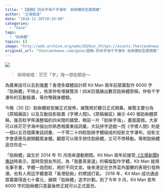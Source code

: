 ```yaml
---
title: "【圖輯】四米字海千字瀑布　勁揪體蚊型展開幕"
author: "立場報道"
date: "2018-11-30T20:29:00"
categories:
  - "Gaze"
tags:
  - "勁揪體"
topics: []
image: "http://web.archive.org/web/2020im_/https://assets.thestandnews.com/media/photos/gallery/152/IMG_2624202_nFgIa.JPG"
original_url: "thestandnews.com/gaze/圖輯-四米字海千字瀑布-勁揪體蚊型展開幕"
---
```

![](http://web.archive.org/web/2020im_/https://assets.thestandnews.com/media/photos/gallery/152/IMG_2624202_nFgIa.JPG)
> 係時候唱：茫茫「字」海～想抱緊些～

為廣東話可以去到幾盡？香港多媒體設計師 Kit Man 兩年前眾籌製作 6000 字「勁揪體」不特止，依家仲有埋展覽添！四米巨牆展出數百勁揪體原稿，仲有千字瀑布的互動裝置，等你嚟親身體驗。

今晚（30 日）勁揪體蚊型展正式發佈，展覽將於聽日正式開幕。展覽主要分為《原稿展區》以及互動投影裝置《字裡人間》。《原稿展區》展示 440 張勁揪體原稿，幾百粒字佈滿整幅約四米闊的牆壁，眼前一片「勁揪字海」，畫面震撼。大家可以係茫茫字海中搵出你熟悉嘅廣東話詞彙，大玩拼字遊戲～而《字裡人間》則是一個以五百個廣東話詞彙、一千零二十四粒勁揪字體組成的投影文字瀑布。投影文字會感應及避開觀眾身體。觀眾可以用手撈住勁揪體，又可不停移動，等啲勁揪體追住你走～

「勁揪體」誕生於 2014 年 10 月雨傘運動期間。Kit Man 兩年前接受[《立場新聞》專訪](../../art/%E5%B0%88%E8%A8%AA-%E5%BE%9E%E7%8D%BB%E9%86%9C%E5%88%B0%E5%8B%81%E6%8F%AA-kitman-%E7%9C%BE%E7%B1%8C%E9%80%A0%E5%AD%97/)時表示，當時受朋友所託，為「我要真普選」的橫幅製作字體，Kit Man 就用毛筆手書，字體一炮而紅，用於不同文宣。後來港足在世界盃外圍賽的表現引發熱潮，也有人用這字體書寫「香港勁揪」的標語打氣。 2016 年，Kit Man 成功通過眾籌籌得逾七十萬元，展開「勁揪體」造字計劃。到了今年 9 月，Kit Man 宣布 6000 字的勁揪體只差最後修正就可以正式面世。